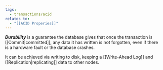 ```yaml
---
tags:
  - transactions/acid
relates to:
  - "[[ACID Properies]]"
---
```

***Durability*** is a guarantee the database gives that once the transaction is [[Commit|committed]], any data it has written is not forgotten, even if there is a hardware fault or the database crashes.

It can be achieved via writing to disk, keeping a [[Write-Ahead Log]] and [[Replication|replicating]] data to other nodes.